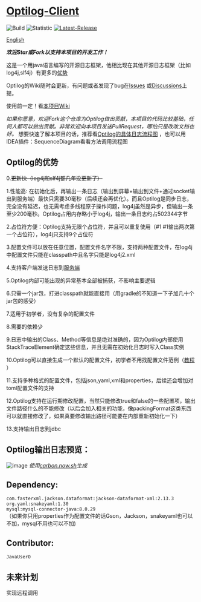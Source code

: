 # [Optilog-Client](https://github.com/OptiJava/Optilog-Client/)

![Build](https://img.shields.io/badge/Build-Passing-green)
![Statistic](https://img.shields.io/badge/Code-3379Line-red)
[![Latest-Release](https://img.shields.io/badge/Release-Latest-blue)](https://github.com/OptiJava/Optilog-Client/releases/latest)

[English](https://github.com/OptiJava/Optilog-Client/blob/master/README-en.md)

**_欢迎Star或Fork以支持本项目的开发工作！_**

这是一个用java语言编写的开源日志框架，他相比现在其他开源日志框架（比如log4j,slf4j）有更多的[优势](https://github.com/OptiJava/Optilog-Client#optilog%E7%9A%84%E4%BC%98%E5%8A%BF)

Optilog的Wiki随时会更新，有问题或者发现了bug在[Issues](https://github.com/OptiJava/Optilog-Client/issues)
或[Discussions](https://github.com/OptiJava/Optilog-Client/discussions)上提。

使用前一定！看[本项目Wiki](https://github.com/OptiJava/Optilog-Client/wiki)

_如果你愿意，欢迎Fork这个仓库为Optilog做出贡献，本项目的代码比较基础，任何人都可以做出贡献。非常欢迎向本项目发送PullRequest，哪怕只是改改文档也好。_
想要快速了解本项目的话，推荐看[Optilog的具体日志流程图](https://github.com/OptiJava/Optilog-Client/blob/master/Optilog.png)
，也可以用IDEA插件：SequenceDiagram看看方法调用流程图

## Optilog的优势

0.~~更新快（log4j和slf4j都几年没更新了）~~

1.性能高:
在初始化后，再输出一条日志（输出到屏幕+输出到文件+通过socket输出到服务端）最快只需要30毫秒（后续还会再优化）。而且Optilog是同步日志，完全没有延迟，也无需考虑多线程原子操作问题，log4j虽然是异步，但输出一条至少200毫秒。Optilog占用内存略小于log4j，输出一条日志约占502344字节

2.占位符方便：Optilog支持无限个占位符，并且可以重复使用（#1 #1输出两次第一个占位符），log4j只支持9个占位符

3.配置文件可以放在任意位置，配置文件名字不限，支持两种配置文件，在log4j中配置文件只能在classpath中且名字只能是log4j2.xml

4.支持客户端发送日志到[服务端](https://github.com/OptiJava/Optilog-Server)

5.Optilog内部可能出现的异常基本全部被捕获，不影响主要逻辑

6.只需一个jar包，打进classpath就能直接用（用gradle的不知道一下子加几十个jar包的感受）

7.适用于初学者，没有复杂的配置文件

8.需要的依赖少

9.日志中输出的Class、Method等信息是绝对准确的，因为Optilog内部使用StackTraceElement确定这些信息，并且无需在初始化日志时写入Class实例

10.Optilog可以直接生成一个默认的配置文件，初学者不用找配置文件范例（[教程](https://github.com/OptiJava/Optilog-Client/wiki/%E6%9B%B4%E5%A4%9A%E5%8A%9F%E8%83%BD#%E5%85%AD%E7%94%9F%E6%88%90%E9%BB%98%E8%AE%A4%E7%9A%84%E9%85%8D%E7%BD%AE%E6%96%87%E4%BB%B6)
）

11.支持多种格式的配置文件，包括json,yaml,xml和properties，后续还会增加对toml配置文件的支持

12.Optilog支持在运行期修改配置，当然只能修改true和false的一些配置项，输出文件路径什么的不能修改（以后会加入相关的功能，像packingFormat这类东西可以就直接修改了，如果真要修改输出路径可能要在内部重新初始化一下）

13.支持输出日志到jdbc

## Optilog输出日志预览：

![image](https://user-images.githubusercontent.com/106148777/170864247-7da18dd5-f5b9-4e5c-aee7-4174d29a8969.png)
_使用[carbon.now.sh](https://carbon.now.sh)生成_

## Dependency:

`com.fasterxml.jackson.dataformat:jackson-dataformat-xml:2.13.3`
\
`org.yaml:snakeyaml:1.30`
\
`mysql:mysql-connector-java:8.0.29`
\
（如果你只用properties作为配置文件的话Gson，Jackson，snakeyaml也可以不加，mysql不用也可以不加)

## Contributor:

`JavaUserO`

## 未来计划

实现远程调用

